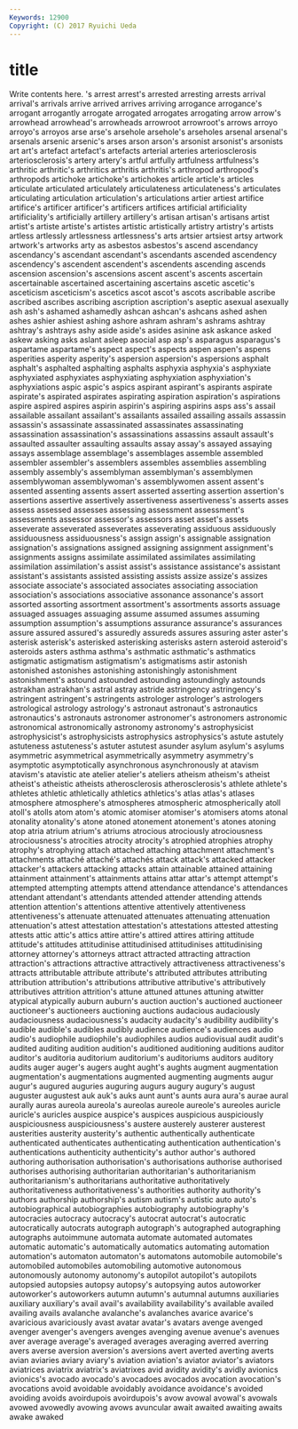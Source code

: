 ```yaml
---
Keywords: 12900 
Copyright: (C) 2017 Ryuichi Ueda
---
```


# title

Write contents here.
's arrest arrest's arrested
arresting arrests arrival arrival's arrivals arrive arrived arrives arriving arrogance
arrogance's arrogant arrogantly arrogate arrogated arrogates arrogating arrow arrow's arrowhead
arrowhead's arrowheads arrowroot arrowroot's arrows arroyo arroyo's arroyos arse arse's
arsehole arsehole's arseholes arsenal arsenal's arsenals arsenic arsenic's arses arson
arson's arsonist arsonist's arsonists art art's artefact artefact's artefacts arterial
arteries arteriosclerosis arteriosclerosis's artery artery's artful artfully artfulness artfulness's arthritic
arthritic's arthritics arthritis arthritis's arthropod arthropod's arthropods artichoke artichoke's artichokes
article article's articles articulate articulated articulately articulateness articulateness's articulates articulating
articulation articulation's articulations artier artiest artifice artifice's artificer artificer's artificers
artifices artificial artificiality artificiality's artificially artillery artillery's artisan artisan's artisans
artist artist's artiste artiste's artistes artistic artistically artistry artistry's artists
artless artlessly artlessness artlessness's arts artsier artsiest artsy artwork artwork's
artworks arty as asbestos asbestos's ascend ascendancy ascendancy's ascendant ascendant's
ascendants ascended ascendency ascendency's ascendent ascendent's ascendents ascending ascends ascension
ascension's ascensions ascent ascent's ascents ascertain ascertainable ascertained ascertaining ascertains
ascetic ascetic's asceticism asceticism's ascetics ascot ascot's ascots ascribable ascribe
ascribed ascribes ascribing ascription ascription's aseptic asexual asexually ash ash's
ashamed ashamedly ashcan ashcan's ashcans ashed ashen ashes ashier ashiest
ashing ashore ashram ashram's ashrams ashtray ashtray's ashtrays ashy aside
aside's asides asinine ask askance asked askew asking asks aslant
asleep asocial asp asp's asparagus asparagus's aspartame aspartame's aspect aspect's
aspects aspen aspen's aspens asperities asperity asperity's aspersion aspersion's aspersions
asphalt asphalt's asphalted asphalting asphalts asphyxia asphyxia's asphyxiate asphyxiated asphyxiates
asphyxiating asphyxiation asphyxiation's asphyxiations aspic aspic's aspics aspirant aspirant's aspirants
aspirate aspirate's aspirated aspirates aspirating aspiration aspiration's aspirations aspire aspired
aspires aspirin aspirin's aspiring aspirins asps ass's assail assailable assailant
assailant's assailants assailed assailing assails assassin assassin's assassinate assassinated assassinates
assassinating assassination assassination's assassinations assassins assault assault's assaulted assaulter assaulting
assaults assay assay's assayed assaying assays assemblage assemblage's assemblages assemble
assembled assembler assembler's assemblers assembles assemblies assembling assembly assembly's assemblyman
assemblyman's assemblymen assemblywoman assemblywoman's assemblywomen assent assent's assented assenting assents
assert asserted asserting assertion assertion's assertions assertive assertively assertiveness assertiveness's
asserts asses assess assessed assesses assessing assessment assessment's assessments assessor
assessor's assessors asset asset's assets asseverate asseverated asseverates asseverating assiduous
assiduously assiduousness assiduousness's assign assign's assignable assignation assignation's assignations assigned
assigning assignment assignment's assignments assigns assimilate assimilated assimilates assimilating assimilation
assimilation's assist assist's assistance assistance's assistant assistant's assistants assisted assisting
assists assize assize's assizes associate associate's associated associates associating association
association's associations associative assonance assonance's assort assorted assorting assortment assortment's
assortments assorts assuage assuaged assuages assuaging assume assumed assumes assuming
assumption assumption's assumptions assurance assurance's assurances assure assured assured's assuredly
assureds assures assuring aster aster's asterisk asterisk's asterisked asterisking asterisks
astern asteroid asteroid's asteroids asters asthma asthma's asthmatic asthmatic's asthmatics
astigmatic astigmatism astigmatism's astigmatisms astir astonish astonished astonishes astonishing astonishingly
astonishment astonishment's astound astounded astounding astoundingly astounds astrakhan astrakhan's astral
astray astride astringency astringency's astringent astringent's astringents astrologer astrologer's astrologers
astrological astrology astrology's astronaut astronaut's astronautics astronautics's astronauts astronomer astronomer's
astronomers astronomic astronomical astronomically astronomy astronomy's astrophysicist astrophysicist's astrophysicists astrophysics
astrophysics's astute astutely astuteness astuteness's astuter astutest asunder asylum asylum's
asylums asymmetric asymmetrical asymmetrically asymmetry asymmetry's asymptotic asymptotically asynchronous asynchronously
at atavism atavism's atavistic ate atelier atelier's ateliers atheism atheism's
atheist atheist's atheistic atheists atherosclerosis atherosclerosis's athlete athlete's athletes athletic
athletically athletics athletics's atlas atlas's atlases atmosphere atmosphere's atmospheres atmospheric
atmospherically atoll atoll's atolls atom atom's atomic atomiser atomiser's atomisers
atoms atonal atonality atonality's atone atoned atonement atonement's atones atoning
atop atria atrium atrium's atriums atrocious atrociously atrociousness atrociousness's atrocities
atrocity atrocity's atrophied atrophies atrophy atrophy's atrophying attach attached attaching
attachment attachment's attachments attaché attaché's attachés attack attack's attacked attacker
attacker's attackers attacking attacks attain attainable attained attaining attainment attainment's
attainments attains attar attar's attempt attempt's attempted attempting attempts attend
attendance attendance's attendances attendant attendant's attendants attended attender attending attends
attention attention's attentions attentive attentively attentiveness attentiveness's attenuate attenuated attenuates
attenuating attenuation attenuation's attest attestation attestation's attestations attested attesting attests
attic attic's attics attire attire's attired attires attiring attitude attitude's
attitudes attitudinise attitudinised attitudinises attitudinising attorney attorney's attorneys attract attracted
attracting attraction attraction's attractions attractive attractively attractiveness attractiveness's attracts attributable
attribute attribute's attributed attributes attributing attribution attribution's attributions attributive attributive's
attributively attributives attrition attrition's attune attuned attunes attuning atwitter atypical
atypically auburn auburn's auction auction's auctioned auctioneer auctioneer's auctioneers auctioning
auctions audacious audaciously audaciousness audaciousness's audacity audacity's audibility audibility's audible
audible's audibles audibly audience audience's audiences audio audio's audiophile audiophile's
audiophiles audios audiovisual audit audit's audited auditing audition audition's auditioned
auditioning auditions auditor auditor's auditoria auditorium auditorium's auditoriums auditors auditory
audits auger auger's augers aught aught's aughts augment augmentation augmentation's
augmentations augmented augmenting augments augur augur's augured auguries auguring augurs
augury augury's august auguster augustest auk auk's auks aunt aunt's
aunts aura aura's aurae aural aurally auras aureola aureola's aureolas
aureole aureole's aureoles auricle auricle's auricles auspice auspice's auspices auspicious
auspiciously auspiciousness auspiciousness's austere austerely austerer austerest austerities austerity austerity's
authentic authentically authenticate authenticated authenticates authenticating authentication authentication's authentications authenticity
authenticity's author author's authored authoring authorisation authorisation's authorisations authorise authorised
authorises authorising authoritarian authoritarian's authoritarianism authoritarianism's authoritarians authoritative authoritatively authoritativeness
authoritativeness's authorities authority authority's authors authorship authorship's autism autism's autistic
auto auto's autobiographical autobiographies autobiography autobiography's autocracies autocracy autocracy's autocrat
autocrat's autocratic autocratically autocrats autograph autograph's autographed autographing autographs autoimmune
automata automate automated automates automatic automatic's automatically automatics automating automation
automation's automaton automaton's automatons automobile automobile's automobiled automobiles automobiling automotive
autonomous autonomously autonomy autonomy's autopilot autopilot's autopilots autopsied autopsies autopsy
autopsy's autopsying autos autoworker autoworker's autoworkers autumn autumn's autumnal autumns
auxiliaries auxiliary auxiliary's avail avail's availability availability's available availed availing
avails avalanche avalanche's avalanches avarice avarice's avaricious avariciously avast avatar
avatar's avatars avenge avenged avenger avenger's avengers avenges avenging avenue
avenue's avenues aver average average's averaged averages averaging averred averring
avers averse aversion aversion's aversions avert averted averting averts avian
aviaries aviary aviary's aviation aviation's aviator aviator's aviators aviatrices aviatrix
aviatrix's aviatrixes avid avidity avidity's avidly avionics avionics's avocado avocado's
avocadoes avocados avocation avocation's avocations avoid avoidable avoidably avoidance avoidance's
avoided avoiding avoids avoirdupois avoirdupois's avow avowal avowal's avowals avowed
avowedly avowing avows avuncular await awaited awaiting awaits awake awaked
